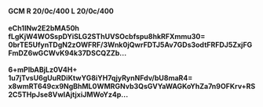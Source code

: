 #### GCM R 20/0c/400 L 20/0c/400
**eCh1lNw2E2bMA50h**<br/>**fLgKjW4WOSspDYiSLG2SThUVSOcbfspu8hkRFXmmu30=**<br/>**0brTE5UfynTDgN2zOWFRF/3Wnk0jQwrFDTJ5Av7GDs3odtFRFDJ5ZxjFGFmDZ6wGCWvK94k37DSCQZZb...**<br/><br/>
**6+mPlbABjLz0V4H+**<br/>**1u7jTvsU6gUuRDiKtwYG8iYH7qjyRynNFdv/bU8maR4=**<br/>**x8wmRT649cx9NgBhML0WMRGNvb3QsGVYaWAGKoYhZa7n9OFKrv+RS2C5THpJse8VwIAjtjxiJMWoYz4p...**